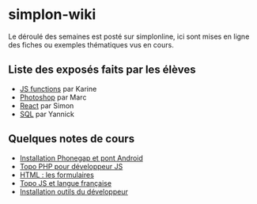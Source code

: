 # simplon-wiki

Le déroulé des semaines est posté sur simplonline, ici sont mises en ligne des fiches ou exemples thématiques vus en cours.

## Liste des exposés faits par les élèves

- [JS functions](https://github.com/silently/simplon-wiki/raw/master/assets/fonctions-karine.pdf) par Karine
- [Photoshop](https://github.com/silently/simplon-wiki/raw/master/assets/photoshop-marc.pdf) par Marc
- [React](http://abysstechnique.github.io/reactjs/indexreact.html#/) par Simon
- [SQL](https://cody13x.github.io/Presentation-SQL/#/) par Yannick

## Quelques notes de cours

-  [Installation Phonegap et pont Android](https://github.com/silently/simplon-wiki/blob/master/installations/phonegap-android.md)
-  [Topo PHP pour développeur JS](https://github.com/silently/simplon-wiki/blob/master/php/from-js.md)
-  [HTML : les formulaires](https://github.com/silently/simplon-wiki/blob/master/html/forms.md)
-  [Topo JS et langue française](https://github.com/silently/simplon-wiki/blob/master/javascript/js-VS-français.md)
-  [Installation outils du développeur](https://github.com/silently/simplon-wiki/blob/master/outils/readme.md)
